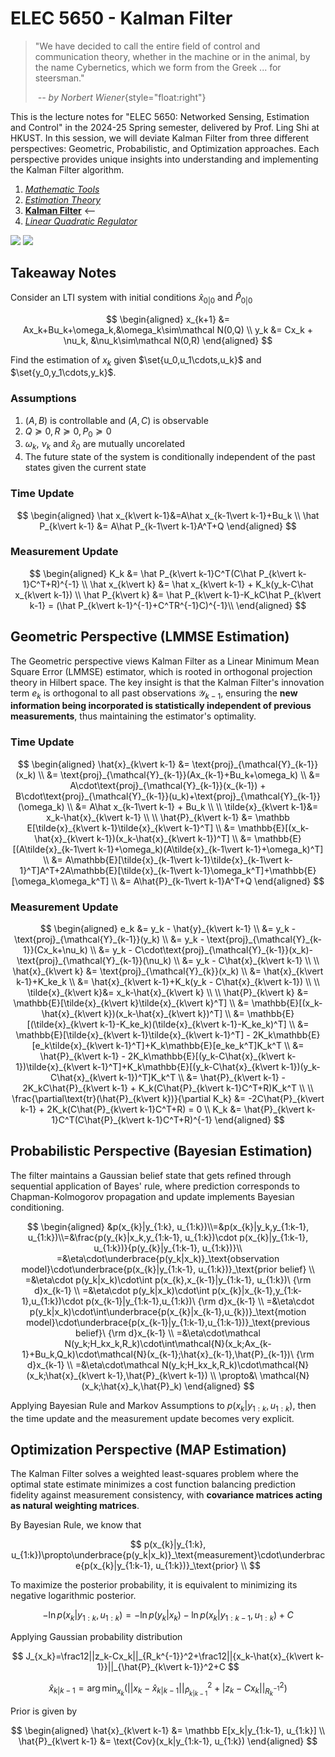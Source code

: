 # ELEC 5650 - Kalman Filter

> "We have decided to call the entire field of control and communication theory, whether in the machine or in the animal, by the name Cybernetics, which we form from the Greek ... for steersman."
>
> &nbsp;_-- by Norbert Wiener_{style="float:right"}

<CenteredImg src="/posts/2025/elec-5650/kf.png" width=75% />

This is the lecture notes for "ELEC 5650: Networked Sensing, Estimation and Control" in the 2024-25 Spring semester, delivered by Prof. Ling Shi at HKUST. In this session, we will deviate Kalman Filter from three different perspectives: Geometric, Probabilistic, and Optimization approaches. Each perspective provides unique insights into understanding and implementing the Kalman Filter algorithm.

1. [_Mathematic Tools_](./math-tools.md)
2. [_Estimation Theory_](./estimation.md)
3. [**Kalman Filter**](./kalman-filter.md) <--
4. [_Linear Quadratic Regulator_](./lqr.md)

<Badges>
<img src="/tags/hkust.svg">
<img src="/tags/sense.svg">
</Badges>

## Takeaway Notes

Consider an LTI system with initial conditions $\hat x_{0\vert0}$ and $\hat P_{0\vert0}$

$$
\begin{aligned}
x_{k+1} &= Ax_k+Bu_k+\omega_k,&\omega_k\sim\mathcal N(0,Q) \\
y_k &= Cx_k + \nu_k, &\nu_k\sim\mathcal N(0,R)
\end{aligned}
$$

Find the estimation of $x_k$ given $\set{u_0,u_1\cdots,u_k}$ and $\set{y_0,y_1\cdots,y_k}$.

### Assumptions

1. $(A,B)$ is controllable and $(A,C)$ is observable
2. $Q\succeq0,R\succeq0,P_0\succeq0$
3. $\omega_k$, $\nu_k$ and $\hat x_0$ are mutually uncorelated
4. The future state of the system is conditionally independent of the past states given the current state

### Time Update

$$
\begin{aligned}
\hat x_{k\vert k-1}&=A\hat x_{k-1\vert k-1}+Bu_k \\
\hat P_{k\vert k-1} &= A\hat P_{k-1\vert k-1}A^T+Q
\end{aligned}
$$

### Measurement Update

$$
\begin{aligned}
K_k &= \hat P_{k\vert k-1}C^T(C\hat P_{k\vert k-1}C^T+R)^{-1} \\
\hat x_{k\vert k} &= \hat x_{k\vert k-1} + K_k(y_k-C\hat x_{k\vert k-1}) \\
\hat P_{k\vert k} &= \hat P_{k\vert k-1}-K_kC\hat P_{k\vert k-1} = (\hat P_{k\vert k-1}^{-1}+C^TR^{-1}C)^{-1}\\
\end{aligned}
$$

## Geometric Perspective (LMMSE Estimation)

The Geometric perspective views Kalman Filter as a Linear Minimum Mean Square Error (LMMSE) estimator, which is rooted in orthogonal projection theory in Hilbert space. The key insight is that the Kalman Filter's innovation term $e_k$ is orthogonal to all past observations $\mathcal{Y}_{k-1}$, ensuring the **new information being incorporated is statistically independent of previous measurements**, thus maintaining the estimator's optimality.

<CenteredImg src="/posts/2025/elec-5650/lmmse.png" width = 80% />

### Time Update

$$
\begin{aligned}
\hat{x}_{k\vert k-1} &= \text{proj}_{\mathcal{Y}_{k-1}}(x_k) \\
&= \text{proj}_{\mathcal{Y}_{k-1}}(Ax_{k-1}+Bu_k+\omega_k) \\
&= A\cdot\text{proj}_{\mathcal{Y}_{k-1}}(x_{k-1}) + B\cdot\text{proj}_{\mathcal{Y}_{k-1}}(u_k)+\text{proj}_{\mathcal{Y}_{k-1}}(\omega_k) \\
&= A\hat x_{k-1\vert k-1} + Bu_k \\
\\
\tilde{x}_{k\vert k-1}&= x_k-\hat{x}_{k\vert k-1} \\
\\
\hat{P}_{k\vert k-1} &= \mathbb E[\tilde{x}_{k\vert k-1}\tilde{x}_{k\vert k-1}^T] \\
&= \mathbb{E}[(x_k-\hat{x}_{k\vert k-1})(x_k-\hat{x}_{k\vert k-1})^T] \\
&= \mathbb{E}[(A\tilde{x}_{k-1\vert k-1}+\omega_k)(A\tilde{x}_{k-1\vert k-1}+\omega_k)^T] \\
&= A\mathbb{E}[\tilde{x}_{k-1\vert k-1}\tilde{x}_{k-1\vert k-1}^T]A^T+2A\mathbb{E}[\tilde{x}_{k-1\vert k-1}\omega_k^T]+\mathbb{E}[\omega_k\omega_k^T] \\
&= A\hat{P}_{k-1\vert k-1}A^T+Q
\end{aligned}
$$

### Measurement Update

$$
\begin{aligned}
e_k &= y_k - \hat{y}_{k\vert k-1} \\
&= y_k - \text{proj}_{\mathcal{Y}_{k-1}}(y_k) \\
&= y_k - \text{proj}_{\mathcal{Y}_{k-1}}(Cx_k+\nu_k) \\
&= y_k - C\cdot\text{proj}_{\mathcal{Y}_{k-1}}(x_k)-\text{proj}_{\mathcal{Y}_{k-1}}(\nu_k) \\
&= y_k - C\hat{x}_{k\vert k-1} \\
\\
\hat{x}_{k\vert k} &= \text{proj}_{\mathcal{Y}_{k}}(x_k) \\
&= \hat{x}_{k\vert k-1}+K_ke_k \\
&= \hat{x}_{k\vert k-1}+K_k(y_k - C\hat{x}_{k\vert k-1}) \\
\\
\tilde{x}_{k\vert k}&= x_k-\hat{x}_{k\vert k} \\
\\
\hat{P}_{k\vert k} &= \mathbb{E}[\tilde{x}_{k\vert k}\tilde{x}_{k\vert k}^T] \\
&= \mathbb{E}[(x_k-\hat{x}_{k\vert k})(x_k-\hat{x}_{k\vert k})^T] \\
&= \mathbb{E}[(\tilde{x}_{k\vert k-1}-K_ke_k)(\tilde{x}_{k\vert k-1}-K_ke_k)^T] \\
&= \mathbb{E}[\tilde{x}_{k\vert k-1}\tilde{x}_{k\vert k-1}^T] - 2K_k\mathbb{E}[e_k\tilde{x}_{k\vert k-1}^T]+K_k\mathbb{E}[e_ke_k^T]K_k^T \\
&= \hat{P}_{k\vert k-1} - 2K_k\mathbb{E}[(y_k-C\hat{x}_{k\vert k-1})\tilde{x}_{k\vert k-1}^T]+K_k\mathbb{E}[(y_k-C\hat{x}_{k\vert k-1})(y_k-C\hat{x}_{k\vert k-1})^T]K_k^T \\
&= \hat{P}_{k\vert k-1} - 2K_kC\hat{P}_{k\vert k-1} + K_k(C\hat{P}_{k\vert k-1}C^T+R)K_k^T \\
\\
\frac{\partial\text{tr}(\hat{P}_{k\vert k})}{\partial K_k} &= -2C\hat{P}_{k\vert k-1} + 2K_k(C\hat{P}_{k\vert k-1}C^T+R) = 0 \\
K_k &= \hat{P}_{k\vert k-1}C^T(C\hat{P}_{k\vert k-1}C^T+R)^{-1}
\end{aligned}
$$

## Probabilistic Perspective (Bayesian Estimation)

The filter maintains a Gaussian belief state that gets refined through sequential application of Bayes' rule, where prediction corresponds to Chapman-Kolmogorov propagation and update implements Bayesian conditioning.

$$
\begin{aligned}
&p(x_{k}|y_{1:k}, u_{1:k})\\=&p(x_{k}|y_k,y_{1:k-1}, u_{1:k})\\=&\frac{p(y_{k}|x_k,y_{1:k-1}, u_{1:k})\cdot p(x_{k}|y_{1:k-1}, u_{1:k})}{p(y_{k}|y_{1:k-1}, u_{1:k})}\\
=&\eta\cdot\underbrace{p(y_k|x_k)}_\text{observation model}\cdot\underbrace{p(x_{k}|y_{1:k-1}, u_{1:k})}_\text{prior belief} \\
=&\eta\cdot p(y_k|x_k)\cdot\int p(x_{k},x_{k-1}|y_{1:k-1}, u_{1:k})\ {\rm d}x_{k-1} \\
=&\eta\cdot p(y_k|x_k)\cdot\int p(x_{k}|x_{k-1},y_{1:k-1},u_{1:k})\cdot p(x_{k-1}|y_{1:k-1},u_{1:k})\ {\rm d}x_{k-1} \\
=&\eta\cdot p(y_k|x_k)\cdot\int\underbrace{p(x_{k}|x_{k-1},u_{k})}_\text{motion model}\cdot\underbrace{p(x_{k-1}|y_{1:k-1},u_{1:k-1})}_\text{previous belief}\ {\rm d}x_{k-1} \\
=&\eta\cdot\mathcal N(y_k;H_kx_k,R_k)\cdot\int\mathcal{N}(x_k;Ax_{k-1}+Bu_k,Q_k)\cdot\mathcal{N}(x_{k-1};\hat{x}_{k-1},\hat{P}_{k-1})\ {\rm d}x_{k-1} \\
=&\eta\cdot\mathcal N(y_k;H_kx_k,R_k)\cdot\mathcal{N}(x_k;\hat{x}_{k\vert k-1},\hat{P}_{k\vert k-1}) \\
\propto&\ \mathcal{N}(x_k;\hat{x}_k,\hat{P}_k)
\end{aligned}
$$

Applying Bayesian Rule and Markov Assumptions to $p(x_k|y_{1:k},u_{1:k})$, then the time update and the measurement update becomes very explicit.

## Optimization Perspective (MAP Estimation)

The Kalman Filter solves a weighted least-squares problem where the optimal state estimate minimizes a cost function balancing prediction fidelity against measurement consistency, with **covariance matrices acting as natural weighting matrices**.

By Bayesian Rule, we know that

$$
p(x_{k}|y_{1:k}, u_{1:k})\propto\underbrace{p(y_k|x_k)}_\text{measurement}\cdot\underbrace{p(x_{k}|y_{1:k-1}, u_{1:k})}_\text{prior} \\
$$

To maximize the posterior probability, it is equivalent to minimizing its negative logarithmic posterior.

$$
-\ln{p(x_{k}|y_{1:k}, u_{1:k})}=-\ln{p(y_k|x_k)}-\ln{p(x_{k}|y_{1:k-1}, u_{1:k})}+C
$$

Applying Gaussian probability distribution

$$
J_{x_k}=\frac12||z_k-Cx_k||_{R_k^{-1}}^2+\frac12||{x_k-\hat{x}_{k\vert k-1}}||_{\hat{P}_{k\vert k-1}}^2+C
$$

$$
\hat{x}_{k\vert k-1}=\arg\min_{x_k}\left(||{x_k-\hat{x}_{k\vert k-1}}||_{\hat{P}_{k\vert k-1}}^2+|z_k-Cx_k||_{R_k^{-1}}^2\right)
$$

Prior is given by

$$
\begin{aligned}
\hat{x}_{k\vert k-1} &= \mathbb E[x_k|y_{1:k-1}, u_{1:k}] \\
\hat{P}_{k\vert k-1} &= \text{Cov}(x_k|y_{1:k-1}, u_{1:k})
\end{aligned}
$$
